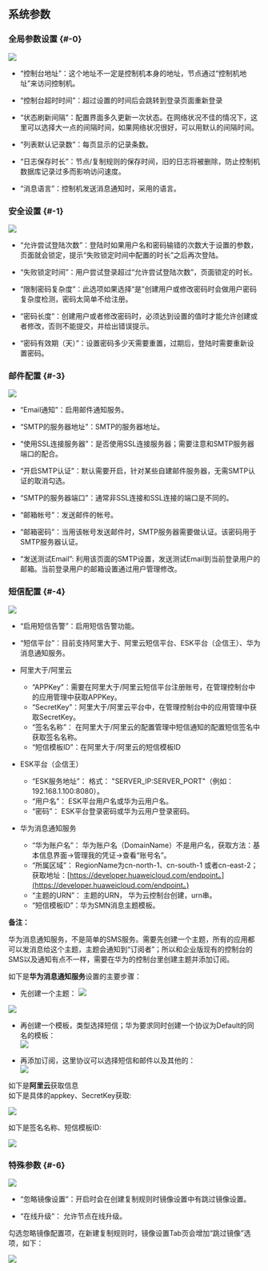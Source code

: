 ## 系统参数

### 全局参数设置 {#-0}

![](/assets/ZAM$X{9NYSX004O%29PPF4%28$G.png)

* “控制台地址”：这个地址不一定是控制机本身的地址，节点通过“控制机地址”来访问控制机。

* “控制台超时时间”：超过设置的时间后会跳转到登录页面重新登录

* “状态刷新间隔”：配置界面多久更新一次状态。在网络状况不佳的情况下，这里可以选择大一点的间隔时间，如果网络状况很好，可以用默认的间隔时间。

* “列表默认记录数”：每页显示的记录条数。

* “日志保存时长”：节点/复制规则的保存时间，旧的日志将被删除，防止控制机数据库记录过多而影响访问速度。

* “消息语言”：控制机发送消息通知时，采用的语言。

### 安全设置 {#-1}

![](/assets/V7.1.2019010904.png)

* “允许尝试登陆次数”：登陆时如果用户名和密码输错的次数大于设置的参数，页面就会锁定，提示“失败锁定时间中配置的时长”之后再次登陆。

* “失败锁定时间”：用户尝试登录超过“允许尝试登陆次数”，页面锁定的时长。

* “限制密码复杂度”：此选项如果选择“是”创建用户或修改密码时会做用户密码复杂度检测，密码太简单不给注册。

* “密码长度”：创建用户或者修改密码时，必须达到设置的值时才能允许创建或者修改，否则不能提交，并给出错误提示。

* “密码有效期（天）”：设置密码多少天需要重置，过期后，登陆时需要重新设置密码。

### 邮件配置 {#-3}

![](/assets/V7.1.2019010905.png)

* “Email通知”：启用邮件通知服务。

* “SMTP的服务器地址”：SMTP的服务器地址。

* “使用SSL连接服务器”：是否使用SSL连接服务器；需要注意和SMTP服务器端口的配合。

* “开启SMTP认证”：默认需要开启，针对某些自建邮件服务器，无需SMTP认证的取消勾选。

* “SMTP的服务器端口”：通常非SSL连接和SSL连接的端口是不同的。

* “邮箱帐号”：发送邮件的帐号。

* “邮箱密码”：当用该帐号发送邮件时，SMTP服务器需要做认证。该密码用于SMTP服务器认证。

* “发送测试Email”: 利用该页面的SMTP设置，发送测试Email到当前登录用户的邮箱。当前登录用户的邮箱设置通过用户管理修改。

### 短信配置 {#-4}

![](/assets/V7.1.2019010906.png)

* “启用短信告警”：启用短信告警功能。

* “短信平台”：目前支持阿里大于、阿里云短信平台、ESK平台（企信王）、华为消息通知服务。

* 阿里大于/阿里云
  * “APPKey”：需要在阿里大于/阿里云短信平台注册账号，在管理控制台中的应用管理中获取APPKey。
  * “SecretKey”：阿里大于/阿里云平台中，在管理控制台中的应用管理中获取SecretKey。
  * “签名名称”： 在阿里大于/阿里云的配置管理中短信通知的配置短信签名中获取签名名称。
  * “短信模板ID”：在阿里大于/阿里云的短信模板ID

* ESK平台（企信王）
  * “ESK服务地址”： 格式： "SERVER\_IP:SERVER\_PORT"（例如：192.168.1.100:8080）。
  * “用户名”： ESK平台用户名或华为云用户名。
  * “密码”： ESK平台登录密码或华为云用户登录密码。

* 华为消息通知服务
  * “华为账户名”： 华为账户名（DomainName）不是用户名，获取方法：基本信息界面-&gt;管理我的凭证-&gt;查看“账号名”。
  * “所属区域”： RegionName为cn-north-1、cn-south-1 或者cn-east-2；获取地址：[https://developer.huaweicloud.com/endpoint。](https://developer.huaweicloud.com/endpoint。)
  * “主题的URN”： 主题的URN， 华为云控制台创建，urn串。
  * “短信模板ID”：华为SMN消息主题模板。

**备注：**

华为消息通知服务，不是简单的SMS服务。需要先创建一个主题，所有的应用都可以发消息给这个主题，主题会通知到“订阅者”；所以和企业版现有的控制台的SMS以及通知有点不一样，需要在华为的控制台里创建主题并添加订阅。

如下是**华为消息通知服务**设置的主要步骤：

* 先创建一个主题：
  ![](/assets/CatchB8B5%2805-28-18-30-30%29.jpg)

![](/assets/Catch0294%2805-28-18-30-30%29.jpg)

* 再创建一个模板，类型选择短信；华为要求同时创建一个协议为Default的同名的模板：  
  ![](/assets/Catch8F04%2805-28-18-30-30%29.jpg)

* 再添加订阅，这里协议可以选择短信和邮件以及其他的：  
  ![](/assets/Catch0294%2805-28-18-30-30%29.jpg)

如下是**阿里云**获取信息  
如下是具体的appkey、SecretKey获取:

![](/assets/V6.118042602.png)

如下是签名名称、短信模板ID:

![](/assets/V6.118042603.png)

### 特殊参数 {#-6}

![](/assets/V7.1.2019010907.png)

* “忽略镜像设置”：开启时会在创建复制规则时镜像设置中有跳过镜像设置。

* “在线升级”： 允许节点在线升级。

勾选忽略镜像配置项，在新建复制规则时，镜像设置Tab页会增加“跳过镜像”选项，如下：

![](/assets/V7.1.2019010908.png)

